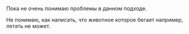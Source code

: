 Пока не очень понимаю проблемы в данном подходе. 

Не понимаю, как написать, что животное которое бегает например, летать не может. 
